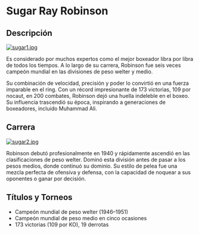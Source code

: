 # Sugar Ray Robinson

## Descripción
[![sugar1.jpg](https://i.postimg.cc/D0JJm2X2/sugar1.jpg)](https://postimg.cc/hQnP5Rsw)

Es considerado por muchos expertos como el mejor boxeador libra por libra de todos los tiempos. A lo largo de su carrera, Robinson fue seis veces campeón mundial en las divisiones de peso welter y medio. 

Su combinación de velocidad, precisión y poder lo convirtió en una fuerza imparable en el ring. Con un récord impresionante de 173 victorias, 109 por nocaut, en 200 combates, Robinson dejó una huella indeleble en el boxeo. Su influencia trascendió su época, inspirando a generaciones de boxeadores, incluido Muhammad Ali.

## Carrera
[![sugar2.jpg](https://i.postimg.cc/pV454nwy/sugar2.jpg)](https://postimg.cc/V59Nb5Lc)

Robinson debutó profesionalmente en 1940 y rápidamente ascendió en las clasificaciones de peso welter. Dominó esta división antes de pasar a los pesos medios, donde continuó su dominio. Su estilo de pelea fue una mezcla perfecta de ofensiva y defensa, con la capacidad de noquear a sus oponentes o ganar por decisión.

## Títulos y Torneos
- Campeón mundial de peso welter (1946–1951)
- Campeón mundial de peso medio en cinco ocasiones
- 173 victorias (109 por KO), 19 derrotas


